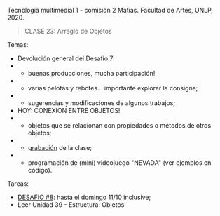 Tecnología multimedial 1 - comisión 2 Matias. Facultad de Artes, UNLP, 2020.

> CLASE 23: Arreglo de Objetos

Temas:

- Devolución general del Desafío 7:
- - buenas producciones, mucha participación!
- - varias pelotas y rebotes... importante explorar la consigna;
- - sugerencias y modificaciones de algunos trabajos;
- HOY: CONEXIÓN ENTRE OBJETOS!
- - objetos que se relacionan con propiedades o métodos de otros objetos;
- - [grabación](https://drive.google.com/file/d/19Tvo_x81zCtVjnBrBlKzo78jZnxF7jNw/view?usp=sharing) de la clase;
- - programación de (mini) videojuego "NEVADA" (ver ejemplos en código).

Tareas:
- [DESAFÍO #8](http://www.colaboratorio3.org/mod/forum/discuss.php?d=381): hasta el domingo 11/10 inclusive;
- Leer Unidad 39 - Estructura: Objetos
